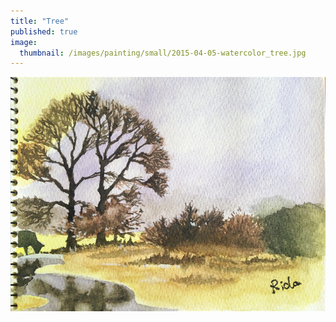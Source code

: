 ```yaml
---
title: "Tree"
published: true
image: 
  thumbnail: /images/painting/small/2015-04-05-watercolor_tree.jpg
---
```

<img src="/images/painting/2015-04-05-watercolor_tree.jpg">

